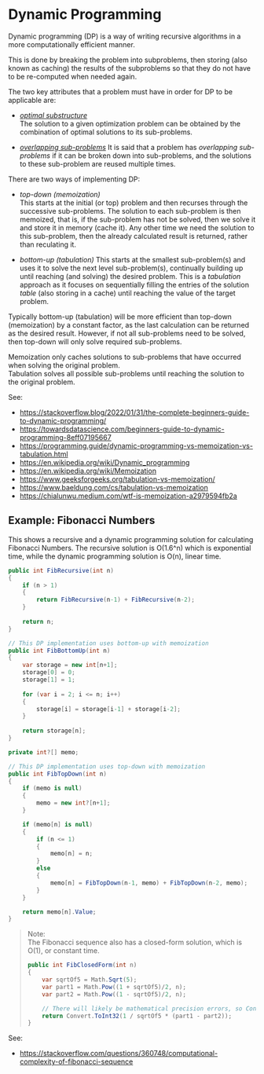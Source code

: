 # Dynamic Programming

Dynamic programming (DP) is a way of writing recursive algorithms in a more computationally efficient manner.

This is done by breaking the problem into subproblems, then storing (also known as caching) the results of the subproblems so that they do not have to be re-computed when needed again.

The two key attributes that a problem must have in order for DP to be applicable are:

- [*optimal substructure*](https://en.wikipedia.org/wiki/Optimal_substructure)  
  The solution to a given optimization problem can be obtained by the combination of optimal solutions to its sub-problems.

- [*overlapping sub-problems*](https://en.wikipedia.org/wiki/Overlapping_subproblems)
  It is said that a problem has *overlapping sub-problems* if it can be broken down into sub-problems, and the solutions to these sub-problem are reused multiple times.

There are two ways of implementing DP:

- *top-down (memoization)*  
  This starts at the initial (or top) problem and then recurses through the successive sub-problems. The solution to each sub-problem is then memoized,
  that is, if the sub-problem has not be solved, then we solve it and store it in memory (cache it). Any other time we need the solution to this sub-problem,
  then the already calculated result is returned, rather than reculating it.

- *bottom-up (tabulation)*
  This starts at the smallest sub-problem(s) and uses it to solve the next level sub-problem(s), continually building up until reaching (and solving) the desired problem.
  This is a *tabulation* approach as it focuses on sequentially filling the entries of the solution *table* (also storing in a cache)
  until reaching the value of the target problem.

Typically bottom-up (tabulation) will be more efficient than top-down (memoization) by a constant factor, as the last calculation can be returned as the desired result.
However, if not all sub-problems need to be solved, then top-down will only solve required sub-problems.

Memoization only caches solutions to sub-problems that have occurred when solving the original problem.  
Tabulation solves all possible sub-problems until reaching the solution to the original problem.

See:
- https://stackoverflow.blog/2022/01/31/the-complete-beginners-guide-to-dynamic-programming/
- https://towardsdatascience.com/beginners-guide-to-dynamic-programming-8eff07195667
- https://programming.guide/dynamic-programming-vs-memoization-vs-tabulation.html
- https://en.wikipedia.org/wiki/Dynamic_programming
- https://en.wikipedia.org/wiki/Memoization
- https://www.geeksforgeeks.org/tabulation-vs-memoization/
- https://www.baeldung.com/cs/tabulation-vs-memoization
- https://chialunwu.medium.com/wtf-is-memoization-a2979594fb2a

## Example: Fibonacci Numbers

This shows a recursive and a dynamic programming solution for calculating Fibonacci Numbers.
The recursive solution is O(1.6^n) which is exponential time, while the dynamic programming solution is O(n), linear time.

```C#
public int FibRecursive(int n)
{
    if (n > 1)
    {
        return FibRecursive(n-1) + FibRecursive(n-2);
    }
	
    return n;
}

// This DP implementation uses bottom-up with memoization
public int FibBottomUp(int n)
{
    var storage = new int[n+1];
    storage[0] = 0;
    storage[1] = 1;
	
    for (var i = 2; i <= n; i++)
    {
        storage[i] = storage[i-1] + storage[i-2];
    }
	
    return storage[n];
}

private int?[] memo;

// This DP implementation uses top-down with memoization
public int FibTopDown(int n)
{
    if (memo is null)
    {
        memo = new int?[n+1];
    }

    if (memo[n] is null)
    {
        if (n <= 1)
        {
            memo[n] = n;
        }
        else
        {
            memo[n] = FibTopDown(n-1, memo) + FibTopDown(n-2, memo);
        }
    }

    return memo[n].Value;
}
```

> Note:  
> The Fibonacci sequence also has a closed-form solution, which is O(1), or constant time.
> ```C#
> public int FibClosedForm(int n)
> {
>     var sqrtOf5 = Math.Sqrt(5);
>     var part1 = Math.Pow((1 + sqrtOf5)/2, n);
>     var part2 = Math.Pow((1 - sqrtOf5)/2, n);
>
>     // There will likely be mathematical precision errors, so Convert.ToInt32 will round the result.
>     return Convert.ToInt32(1 / sqrtOf5 * (part1 - part2));
> }
> ```


See:
- https://stackoverflow.com/questions/360748/computational-complexity-of-fibonacci-sequence
